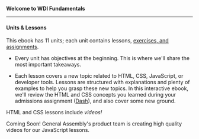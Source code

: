 **Welcome to WDI Fundamentals**

---

#### Units & Lessons

This ebook has 11 units; each unit contains lessons, [exercises, and assignments](03_lesson.md).

* Every unit has objectives at the beginning. This is where we'll share the most important takeaways.

* Each lesson covers a new topic related to HTML, CSS, JavaScript, or developer tools. Lessons are structured with explanations and plenty of examples to help you grasp these new topics. In this interactive ebook, we'll review the HTML and CSS concepts you learned during your admissions assignment ([Dash](https://dash.generalassemb.ly/)), and also cover some new ground.  

HTML and CSS lessons include *videos!*

Coming Soon! General Assembly's product team is creating high quality videos for our JavaScript lessons.
